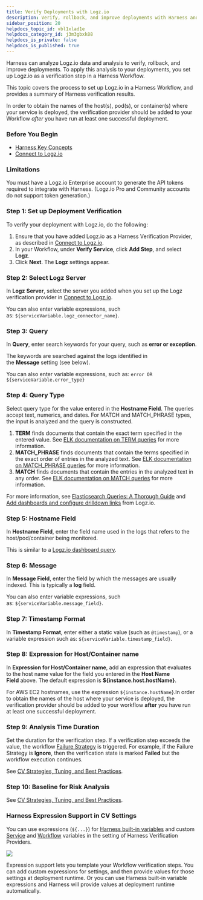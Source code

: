```yaml
---
title: Verify Deployments with Logz.io
description: Verify, rollback, and improve deployments with Harness and Logz.io.
sidebar_position: 20
helpdocs_topic_id: vbl1xlad1e
helpdocs_category_id: j3m3gbxk88
helpdocs_is_private: false
helpdocs_is_published: true
---
```


Harness can analyze Logz.io data and analysis to verify, rollback, and improve deployments. To apply this analysis to your deployments, you set up Logz.io as a verification step in a Harness Workflow.

This topic covers the process to set up Logz.io in a Harness Workflow, and provides a summary of Harness verification results.

In order to obtain the names of the host(s), pod(s), or container(s) where your service is deployed, the verification provider should be added to your Workflow *after* you have run at least one successful deployment.

### Before You Begin

* [Harness Key Concepts](https://docs.harness.io/article/4o7oqwih6h-harness-key-concepts)
* [Connect to Logz.io](logz-verification-provider.md)

### Limitations

You must have a Logz.io Enterprise account to generate the API tokens required to integrate with Harness. (Logz.io Pro and Community accounts do not support token generation.)

### Step 1: Set up Deployment Verification

To verify your deployment with Logz.io, do the following:

1. Ensure that you have added Logz.io as a Harness Verification Provider, as described in [Connect to Logz.io](logz-verification-provider.md).
2. In your Workflow, under **Verify Service**, click **Add Step**, and select **Logz**.
3. Click **Next**. The **Logz** settings appear.

### Step 2: Select Logz Server

In **Logz** **Server**, select the server you added when you set up the Logz verification provider in [Connect to Logz.io](logz-verification-provider.md).

You can also enter variable expressions, such as: `${serviceVariable.logz_connector_name}`.

### Step 3: Query

In **Query**, enter search keywords for your query, such as **error or exception**.

The keywords are searched against the logs identified in the **Message** setting (see below).

You can also enter variable expressions, such as: `error OR ${serviceVariable.error_type}`

### Step 4: Query Type

Select query type for the value entered in the **Hostname Field**. The queries accept text, numerics, and dates. For MATCH and MATCH\_PHRASE types, the input is analyzed and the query is constructed.

1. **TERM** finds documents that contain the exact term specified in the entered value. See [ELK documentation on TERM queries](https://www.elastic.co/guide/en/elasticsearch/reference/current/query-dsl-term-query.html#query-dsl-term-query) for more information.
2. **MATCH\_PHRASE** finds documents that contain the terms specified in the exact order of entries in the analyzed text. See [ELK documentation on MATCH\_PHRASE queries](https://www.elastic.co/guide/en/elasticsearch/reference/current/query-dsl-match-query.html#_phrase) for more information.
3. **MATCH** finds documents that contain the entries in the analyzed text in any order. See [ELK documentation on MATCH queries](https://www.elastic.co/guide/en/elasticsearch/reference/current/query-dsl-match-query.html) for more information.

For more information, see [Elasticsearch Queries: A Thorough Guide](https://logz.io/blog/elasticsearch-queries/) and [Add dashboards and configure drilldown links](https://docs.logz.io/user-guide/infrastructure-monitoring/configure-grafana-drilldown-links.html) from Logz.io.

### Step 5: Hostname Field

In **Hostname Field**, enter the field name used in the logs that refers to the host/pod/container being monitored.

This is similar to a [Logz.io dashboard query](https://docs.logz.io/user-guide/infrastructure-monitoring/configure-grafana-drilldown-links.html).

### Step 6: Message

In **Message Field**, enter the field by which the messages are usually indexed. This is typically a **log** field.

You can also enter variable expressions, such as: `${serviceVariable.message_field}`.

### Step 7: Timestamp Format

In **Timestamp Format**, enter either a static value (such as `@timestamp`), or a variable expression such as: `${serviceVariable.timestamp_field}`.

### Step 8: Expression for Host/Container name

In **Expression for Host/Container name**, add an expression that evaluates to the host name value for the field you entered in the **Host Name Field** above. The default expression is **${instance.host.hostName}**.

For AWS EC2 hostnames, use the expression `${instance.hostName`}.In order to obtain the names of the host where your service is deployed, the verification provider should be added to your workflow **after** you have run at least one successful deployment.

### Step 9: Analysis Time Duration

Set the duration for the verification step. If a verification step exceeds the value, the workflow [Failure Strategy](../../model-cd-pipeline/workflows/workflow-configuration.md#failure-strategy) is triggered. For example, if the Failure Strategy is **Ignore**, then the verification state is marked **Failed** but the workflow execution continues.

See [CV Strategies, Tuning, and Best Practices](../continuous-verification-overview/concepts-cv/cv-strategies-and-best-practices.md#analysis-time-duration).


### Step 10: Baseline for Risk Analysis

See [CV Strategies, Tuning, and Best Practices](../continuous-verification-overview/concepts-cv/cv-strategies-and-best-practices.md).

### Harness Expression Support in CV Settings

You can use expressions (`${...}`) for [Harness built-in variables](../../kubernetes-deployments/workflow-variables-expressions.md) and custom [Service](../../model-cd-pipeline/setup-services/service-configuration.md) and [Workflow](../../model-cd-pipeline/workflows/add-workflow-variables-new-template.md) variables in the setting of Harness Verification Providers.

![](./static/verify-deployments-with-logz-io-01.png)

Expression support lets you template your Workflow verification steps. You can add custom expressions for settings, and then provide values for those settings at deployment runtime. Or you can use Harness built-in variable expressions and Harness will provide values at deployment runtime automatically.

